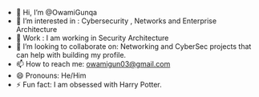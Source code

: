 - 👋 Hi, I’m @OwamiGunqa
- 👀 I’m interested in : Cybersecurity , Networks and Enterprise Architecture
- 🌱 Work : I am working in Security Architecture 
- 💞️ I’m looking to collaborate on: Networking and CyberSec projects that can help with building my profile. 
- 📫 How to reach me: owamigun03@gmail.com
- 😄 Pronouns: He/Him
- ⚡ Fun fact: I am obsessed with Harry Potter. 

<!---
OwamiGunqa/OwamiGunqa is a ✨ special ✨ repository because its `README.md` (this file) appears on your GitHub profile.
You can click the Preview link to take a look at your changes.
--->
